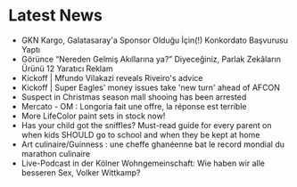 # Latest News
-  GKN Kargo, Galatasaray'a Sponsor Olduğu İçin(!) Konkordato Başvurusu Yaptı
-  Görünce “Nereden Gelmiş Akıllarına ya?” Diyeceğiniz, Parlak Zekâların Ürünü 12 Yaratıcı Reklam
-  Kickoff | Mfundo Vilakazi reveals Riveiro's advice
-  Kickoff | Super Eagles' money issues take 'new turn' ahead of AFCON
-  Suspect in Christmas season mall shooing has been arrested
-  Mercato - OM : Longoria fait une offre, la réponse est terrible
-  More LifeColor paint sets in stock now!
-  Has your child got the sniffles? Must-read guide for every parent on when kids SHOULD go to school and when they be kept at home
-  Art culinaire/Guinness : une cheffe ghanéenne bat le record mondial du marathon culinaire
-  Live-Podcast in der Kölner Wohngemeinschaft: Wie haben wir alle besseren Sex, Volker Wittkamp?
